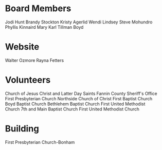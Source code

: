 # Board Members
Jodi Hunt
Brandy Stockton
Kristy Agerlid
Wendi Lindsey
Steve Mohundro
Phyllis Kinnaird
Mary Karl
Tillman Boyd

# Website
Walter Ozmore
Rayna Fetters

# Volunteers
Church of Jesus Christ and Latter Day Saints
Fannin County Sheriff's Office
First Presbyterian Church
Northside Church of Christ
First Baptist Church
Boyd Baptist Church
Bethlehem Baptist Church
First United Methodist Church
7th and Main Baptist Church
First United Methodist Church

# Building
First Presbyterian Church-Bonham